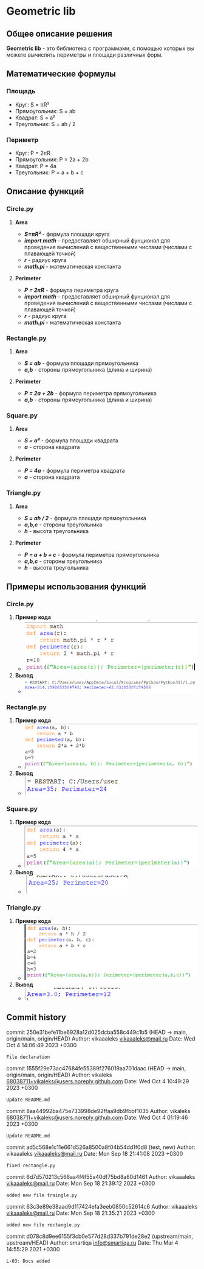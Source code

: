 # Geometric lib
## Общее описание решения
**Geometric lib** - это библиотека с программами, с помощью которых вы можете вычислять периметры и площади различных форм.
## Математические формулы
### Площадь
- Круг: S = πR²
- Прямоугольник: S = ab
- Квадрат: S = a²
- Треугольник: S = ah / 2

### Периметр
- Круг: P = 2πR
- Прямоугольник: P = 2a + 2b
- Квадрат: P = 4a
- Треугольник: P = a + b + c
## Описание функций
### Circle.py
1. **Area**
    - ***S=πR²*** - формула площади круга
    - ***import math*** - предоставляет обширный фунционал для проведения вычислений с
вещественными числами (числами с плавающей точкой)
    - ***r*** - радиус круга
    - ***math.pi*** - математическая константа

1. **Perimeter**
     - ***P = 2πR*** - формула периметра круга
     - ***import math*** - предоставляет обширный фунционал для проведения вычислений с
вещественными числами (числами с плавающей точкой)
     - ***r*** - радиус круга
     - ***math.pi*** - математическая константа
  
### Rectangle.py
1. **Area**
    - ***S = ab*** - формула площади прямоугольника
    - ***a,b*** - стороны прямоугольника (длина и  ширина)

1. **Perimeter**
     - ***P = 2a + 2b*** - формула периметра прямоугольника
     - ***a,b*** - стороны прямоугольника (длина и ширина)
  
### Square.py
1. **Area**
    - ***S = a²*** - формула площади квадрата
    - ***а*** - сторона квадрата

1. **Perimeter**
     - ***P = 4a*** - формула периметра квадрата
     - ***а*** - сторона квадрата
   
### Triangle.py
1. **Area**
    - ***S = ah / 2*** - формула площади прямоугольника
    - ***a,b,c*** - стороны треугольника 
    - ***h*** - высота треугольника

1. **Perimeter**
     - ***P = a + b + c*** - формула периметра прямоугольника
     - ***a,b,c*** - стороны треугольника 
     - ***h*** - высота треугольника
## Примеры использования функций
### Circle.py
1. **Пример кода**
     - ![logo](https://github.com/vikaleks/pic/blob/main/%D0%A1%D0%BD%D0%B8%D0%BC%D0%BE%D0%BA%20%D1%8D%D0%BA%D1%80%D0%B0%D0%BD%D0%B0%202023-10-04%20005857.png)
3. **Вывод**
     - ![logo](https://github.com/vikaleks/pic/blob/main/%D0%A1%D0%BD%D0%B8%D0%BC%D0%BE%D0%BA%20%D1%8D%D0%BA%D1%80%D0%B0%D0%BD%D0%B0%202023-10-04%20010101.png)

### Rectangle.py
1. **Пример кода**
     - ![logo](https://github.com/vikaleks/pic/blob/main/%D0%A1%D0%BD%D0%B8%D0%BC%D0%BE%D0%BA%20%D1%8D%D0%BA%D1%80%D0%B0%D0%BD%D0%B0%202023-10-04%20010439.png)
3. **Вывод**
     - ![logo](https://github.com/vikaleks/pic/blob/main/%D0%A1%D0%BD%D0%B8%D0%BC%D0%BE%D0%BA%20%D1%8D%D0%BA%D1%80%D0%B0%D0%BD%D0%B0%202023-10-04%20010451.png)

### Square.py
1. **Пример кода**
     - ![logo](https://github.com/vikaleks/pic/blob/main/%D0%A1%D0%BD%D0%B8%D0%BC%D0%BE%D0%BA%20%D1%8D%D0%BA%D1%80%D0%B0%D0%BD%D0%B0%202023-10-04%20010759.png)
3. **Вывод**
     - ![logo](https://github.com/vikaleks/pic/blob/main/%D0%A1%D0%BD%D0%B8%D0%BC%D0%BE%D0%BA%20%D1%8D%D0%BA%D1%80%D0%B0%D0%BD%D0%B0%202023-10-04%20010810.png)

### Triangle.py
1. **Пример кода**
     - ![logo](https://github.com/vikaleks/pic/blob/main/%D0%A1%D0%BD%D0%B8%D0%BC%D0%BE%D0%BA%20%D1%8D%D0%BA%D1%80%D0%B0%D0%BD%D0%B0%202023-10-04%20011145.png)
3. **Вывод**
     - ![logo](https://github.com/vikaleks/pic/blob/main/%D0%A1%D0%BD%D0%B8%D0%BC%D0%BE%D0%BA%20%D1%8D%D0%BA%D1%80%D0%B0%D0%BD%D0%B0%202023-10-04%20011205.png)

## Commit history
commit 250e31befe11be6928a12d025dcba558c449c1b5 (HEAD -> main, origin/main, origin/HEAD)
Author: vikaaaleks <vikaaaleks@mail.ru>
Date:   Wed Oct 4 14:06:49 2023 +0300

    File declaration
    
commit 1555f29e73ac47684fe55389f276019aa701daac (HEAD -> main, origin/main, origin/HEAD)
Author: vikaleks <68038711+vikaleks@users.noreply.github.com>
Date:   Wed Oct 4 10:49:29 2023 +0300

    Update README.md

commit 8aa44992ba475e733998de92ffaa9db9fbbf1035
Author: vikaleks <68038711+vikaleks@users.noreply.github.com>
Date:   Wed Oct 4 01:19:46 2023 +0300

    Update README.md

commit ad5c568e1c11e661d526a8500a8f04b54dd1f0d8 (test, new)
Author: vikaaaleks <vikaaaleks@mail.ru>
Date:   Mon Sep 18 21:41:08 2023 +0300

    fixed rectangle.py

commit 6d7d570213c566aa4f4f55a40df75bd8a60d1461
Author: vikaaaleks <vikaaaleks@mail.ru>
Date:   Mon Sep 18 21:39:12 2023 +0300

    added new file traingle.py

commit 63c3e89e38aad9d117424efa3eeb0850c52614c6
Author: vikaaaleks <vikaaaleks@mail.ru>
Date:   Mon Sep 18 21:35:21 2023 +0300

    added new file rectangle.py

commit d078c8d9ee6155f3cb0e577d28d337b791de28e2 (upstream/main, upstream/HEAD)
Author: smartiqa <info@smartiqa.ru>
Date:   Thu Mar 4 14:55:29 2021 +0300

    L-03: Docs added
